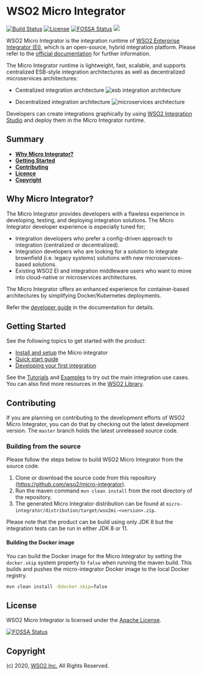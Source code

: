# WSO2 Micro Integrator

[![Build Status](https://wso2.org/jenkins/buildStatus/icon?job=products/micro-integrator)](https://wso2.org/jenkins/job/products/job/micro-integrator/)
[![License](https://img.shields.io/badge/License-Apache%202.0-blue.svg)](https://opensource.org/licenses/Apache-2.0)
[![FOSSA Status](https://app.fossa.com/api/projects/git%2Bgithub.com%2FPrakhash%2Fmicro-integrator-sca.svg?type=shield)](https://app.fossa.com/projects/git%2Bgithub.com%2FPrakhash%2Fmicro-integrator-sca?ref=badge_shield)
[<img src="https://img.shields.io/badge/Slack-@wso2--ei/microintegrator-blue">](https://wso2-ei.slack.com/messages/microintegrator/)

WSO2 Micro Integrator is the integration runtime of [WSO2 Enterprise Integrator
(EI)](https://wso2.com/enterprise-integrator/), which is an open-source, hybrid integration platform. Please refer to the [official documentation](https://ei.docs.wso2.com/en/latest/micro-integrator/overview/introduction/) for further information. 

The Micro Integrator runtime is lightweight, fast, scalable, and supports centralized ESB-style integration architectures as well as decentralized microservices architectures:

-   Centralized integration architecture
  ![esb integration architecture](doc/images/mi-esb-architecture.png)

-   Decentralized integration architecture
  ![microservices architecture](doc/images/mi-microservices-architecture.png)

Developers can create integrations graphically by using [WSO2 Integration Studio](https://wso2.com/integration/integration-studio/) and deploy them in the Micro Integrator runtime.

## Summary

- [**Why Micro Integrator?**](#why-micro-integrator?)
- [**Getting Started**](#getting-started)
- [**Contributing**](#contributing)
- [**Licence**](#licence)
- [**Copyright**](#copyright)

## Why Micro Integrator?

The Micro Integrator provides developers with a flawless experience in developing, testing, and deploying integration solutions. The Micro Integrator developer experience is especially tuned for;
-   Integration developers who prefer a config-driven approach to integration (centralized or decentralized).
-   Integration developers who are looking for a solution to integrate brownfield (i.e.  legacy systems) solutions with new microservices-based solutions.
-   Existing WSO2 EI and integration middleware users who want to move into cloud-native or microservices architectures.

The Micro Integrator offers an enhanced experience for container-based architectures by simplifying Docker/Kubernetes deployments. 

Refer the [developer guide](https://ei.docs.wso2.com/en/latest/micro-integrator/develop/intro-integration-development/) in the documentation for details.

## Getting Started

See the following topics to get started with the product:
- [Install and setup](https://ei.docs.wso2.com/en/latest/micro-integrator/setup/installation/install_prerequisites/) the Micro integrator
- [Quick start guide](https://ei.docs.wso2.com/en/latest/micro-integrator/overview/quick-start-guide/)
- [Developing your first integration](https://ei.docs.wso2.com/en/latest/micro-integrator/develop/integration-development-kickstart/)

See the [Tutorials](https://ei.docs.wso2.com/en/latest/micro-integrator/use-cases/learn-overview/#tutorials) and [Examples](https://ei.docs.wso2.com/en/latest/micro-integrator/use-cases/learn-overview/#examples) to try out the main integration use cases. You can also find more resources in the [WSO2 Library](https://wso2.com/library/integration/).

## Contributing

If you are planning on contributing to the development efforts of WSO2 Micro Integrator, you can do that by checking out
the latest development version. The `master` branch holds the latest unreleased source code.

### Building from the source

Please follow the steps below to build WSO2 Micro Integrator from the source code.

1. Clone or download the source code from this repository (https://github.com/wso2/micro-integrator).
2. Run the maven command `mvn clean install` from the root directory of the repository.
3. The generated Micro Integrator distribution can be found at `micro-integrator/distribution/target/wso2mi-<version>.zip`.

Please note that the product can be build using only JDK 8 but the integration tests can be run in either JDK 8 or 11.

#### Building the Docker image

You can build the Docker image for the Micro Integrator by setting the `docker.skip` system property to `false` when running the
maven build. This builds and pushes the micro-integrator Docker image to the local Docker registry.

```bash
mvn clean install -Ddocker.skip=false
```

## License

WSO2 Micro Integrator is licensed under the [Apache License](http://www.apache.org/licenses/LICENSE-2.0).


[![FOSSA Status](https://app.fossa.com/api/projects/git%2Bgithub.com%2FPrakhash%2Fmicro-integrator-sca.svg?type=large)](https://app.fossa.com/projects/git%2Bgithub.com%2FPrakhash%2Fmicro-integrator-sca?ref=badge_large)

## Copyright

(c) 2020, [WSO2 Inc.](http://www.wso2.org) All Rights Reserved.